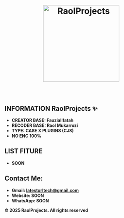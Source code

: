 <h1 align="center">
	<img width="250" src="https://github.com/latesturl/dbRaolProjects/raw/refs/heads/main/media/Yuichiro.jpg" alt="RaolProjects"><p>
</h1>

<br>

## INFORMATION RaolProjects ✨
- **CREATOR BASE: Fauzialifatah**
- **RECODER BASE: Raol Mukarrozi**
- **TYPE: CASE X PLUGINS (CJS)**
- **NO ENC 100%**

## LIST FITURE
- **SOON**

## Contact Me:
- **Gmail: latesturltech@gmail.com**
- **Website: SOON**
- **WhatsApp: SOON**


**© 2025 RaolProjects. All rights reserved**
